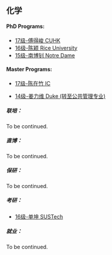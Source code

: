## 化学

#### PhD Programs:

- [17级-傅得峻 CUHK](grad-application/chemistry/[HK]-17-fudejun.md)
- [16级-陈颖 Rice University](grad-application/chemistry/[US]-15-chenying.md)
- [15级-南博钊 Notre Dame](grad-application/chemistry/[US]-15-nanbozhao.md)

#### Master Programs:

- [17级-陈在竹 IC](grad-application/chemistry/[UK]-17-chenzaizhu.md)

* [14级-姜力维 Duke (转至公共管理专业)](grad-application/chemistry/[US]-15-jiangliwei.md)

##### 联培：

To be continued.

##### 直博：

To be continued.

##### 保研：

To be continued.

##### 考研：

- [16级-单坤 SUSTech](grad-application/chemistry/[CN]-16-ShanKun.md)

##### 就业：

To be continued.
